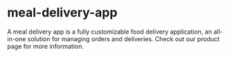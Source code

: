 # meal-delivery-app
A meal delivery app is a fully customizable food delivery application, an all-in-one solution for managing orders and deliveries. Check out our product page for more information.
